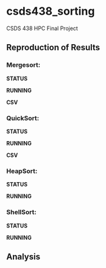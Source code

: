 # csds438_sorting
CSDS 438 HPC Final Project  

## Reproduction of Results  

### Mergesort:  

**STATUS**  

**RUNNING**  

**CSV**  

### QuickSort:  

**STATUS**

**RUNNING**  

**CSV**  

### HeapSort:  

**STATUS**

**RUNNING**  

### ShellSort:  

**STATUS**

**RUNNING** 

## Analysis  



